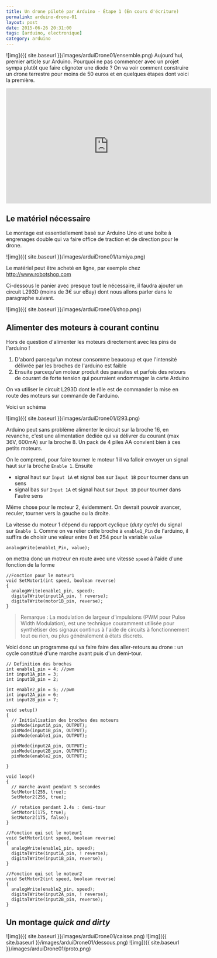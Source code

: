 ```yaml
---
title: Un drone piloté par Arduino - Étape 1 (En cours d'écriture)
permalink: arduino-drone-01
layout: post
date: 2015-06-26 20:31:00
tags: [arduino, electronique]
category: arduino
---
```


![img]({{ site.baseurl }}/images/arduiDrone01/ensemble.png)
Aujourd'hui, premier article sur Arduino. Pourquoi ne pas commencer avec
un projet sympa plutôt que faire clignoter une diode ? 
On va voir comment construire un drone terrestre pour moins de 50 euros 
et en quelques étapes dont voici la première.

<div class="center">
<iframe width="560" height="315" src="https://www.youtube.com/embed/UrUc7om5AZE" frameborder="0" allowfullscreen></iframe>
</div>


## Le matériel nécessaire

Le montage est essentiellement basé sur Arduino Uno et une boîte à engrenages 
double qui va faire office de traction et de direction pour le drone.

![img]({{ site.baseurl }}/images/arduiDrone01/tamiya.png)

Le matériel peut être acheté en ligne, par exemple chez http://www.robotshop.com

Ci-dessous le panier avec presque tout le nécessaire, il faudra ajouter un circuit
L293D (moins de 3€ sur eBay) dont nous allons parler dans le paragraphe suivant.

![img]({{ site.baseurl }}/images/arduiDrone01/shop.png)


## Alimenter des moteurs à courant continu

Hors de question d'alimenter les moteurs directement avec les pins de l'arduino !

1. D'abord parcequ'un moteur consomme beaucoup et que l'intensité délivrée par
   les broches de l'arduino est faible
2. Ensuite parcequ'un moteur produit des parasites et parfois des retours de
   courant de forte tension qui pourraient endommager la carte Arduino

On va utiliser le circuit L293D  dont le rôle est de commander la mise en route
des moteurs sur commande de l'arduino.

Voici un schéma

![img]({{ site.baseurl }}/images/arduiDrone01/l293.png)

Arduino peut sans problème alimenter le circuit sur la broche 16, en revanche,
c'est une alimentation dédiée qui va délivrer du courant (max 36V, 600mA) 
sur la broche 8.
Un pack de 4 piles AA convient bien à ces petits moteurs.

On le comprend, pour faire tourner le moteur 1 il va falloir envoyer un signal
haut sur la broche `Enable 1`. Ensuite

- signal haut sur `Input 1A` et signal bas sur `Input 1B` pour tourner dans un
  sens
- signal bas sur `Input 1A` et signal haut sur `Input 1B` pour tourner dans
  l'autre sens

Même chose pour le moteur 2, évidemment. On devrait pouvoir avancer, reculer,
tourner vers la gauche ou la droite.

La vitesse du moteur 1 dépend du rapport cyclique (*duty cycle*) du signal sur 
`Enable 1`. Comme on va relier cette broche à `enable1_Pin` de l'arduino, il
suffira de choisir une valeur entre 0 et 254 pour la variable `value`

```
analogWrite(enable1_Pin, value);
```

on mettra donc un motreur en route avec une vitesse `speed` à l'aide d'une
fonction de la forme

```
//Fonction pour le moteur1
void SetMotor1(int speed, boolean reverse)
{
  analogWrite(enable1_pin, speed);
  digitalWrite(input1A_pin, ! reverse);
  digitalWrite(motor1B_pin, reverse);
}
```


> Remarque : La modulation de largeur d'impulsions (PWM pour Pulse Width
> Modulation), est une technique couramment utilisée pour synthétiser
> des signaux continus à l'aide de circuits à fonctionnement tout ou rien, ou
> plus généralement à états discrets.


Voici donc un programme qui va faire faire des aller-retours au drone : 
un cycle constitué d'une marche avant puis d'un demi-tour.


```
// Definition des broches
int enable1_pin = 4; //pwm
int input1A_pin = 3;
int input1B_pin = 2;
 
int enable2_pin = 5; //pwm
int input2A_pin = 6;
int input2B_pin = 7;
 
void setup()
{
  // Initialisation des broches des moteurs
  pinMode(input1A_pin, OUTPUT);
  pinMode(input1B_pin, OUTPUT);
  pinMode(enable1_pin, OUTPUT);
 
  pinMode(input2A_pin, OUTPUT);
  pinMode(input2B_pin, OUTPUT);
  pinMode(enable2_pin, OUTPUT);
 
}
 
void loop()
{
  // marche avant pendant 5 secondes 
  SetMotor1(255, true);
  SetMotor2(255, true);

  // rotation pendant 2.4s : demi-tour
  SetMotor1(175, true);
  SetMotor2(175, false);
}
 
//Fonction qui set le moteur1
void SetMotor1(int speed, boolean reverse)
{
  analogWrite(enable1_pin, speed);
  digitalWrite(input1A_pin, ! reverse);
  digitalWrite(input1B_pin, reverse);
}
 
//Fonction qui set le moteur2
void SetMotor2(int speed, boolean reverse)
{
  analogWrite(enable2_pin, speed);
  digitalWrite(input2A_pin, ! reverse);
  digitalWrite(input2B_pin, reverse);
}
```



## Un montage *quick and dirty*


![img]({{ site.baseurl }}/images/arduiDrone01/caisse.png)
![img]({{ site.baseurl }}/images/arduiDrone01/dessous.png)
![img]({{ site.baseurl }}/images/arduiDrone01/proto.png)






